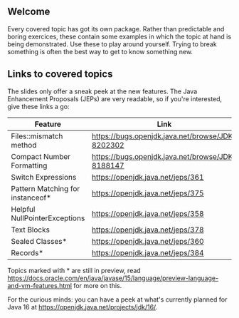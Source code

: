 ## Welcome
Every covered topic has got its own package. Rather than predictable and boring exercices, these contain some examples
in which the topic at hand is being demonstrated. Use these to play around yourself. Trying to break something
is often the best way to get to know something new.

## Links to covered topics
The slides only offer a sneak peek at the new features. The Java Enhancement Proposals (JEPs)
are very readable, so if you're interested, give these links a go:
 
|Feature|Link|
|-------|----|
|Files::mismatch method|https://bugs.openjdk.java.net/browse/JDK-8202302|
|Compact Number Formatting|https://bugs.openjdk.java.net/browse/JDK-8188147|
|Switch Expressions|https://openjdk.java.net/jeps/361|
|Pattern Matching for instanceof*|https://openjdk.java.net/jeps/375|
|Helpful NullPointerExceptions|https://openjdk.java.net/jeps/358|
|Text Blocks|https://openjdk.java.net/jeps/378|
|Sealed Classes*|https://openjdk.java.net/jeps/360| 
|Records*|https://openjdk.java.net/jeps/384|

Topics marked with * are still in preview, read https://docs.oracle.com/en/java/javase/15/language/preview-language-and-vm-features.html for more on this.

For the curious minds: you can have a peek at what's currently planned for Java 16 at https://openjdk.java.net/projects/jdk/16/.
